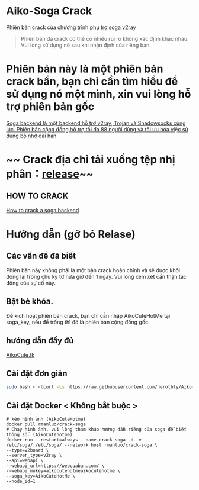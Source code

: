 # Aiko-Soga Crack
 Phiên bản crack của chương trình phụ trợ soga v2ray

> Phiên bản đã crack có thể có nhiều rủi ro không xác định khác nhau. Vui lòng sử dụng nó sau khi nhận định của riêng bạn.
# Phiên bản này là một phiên bản crack bẩn, bạn chỉ cần tìm hiểu để sử dụng nó một mình, xin vui lòng hỗ trợ phiên bản gốc

[Soga backend là một backend hỗ trợ v2ray, Trojan và Shadowsocks cùng lúc. Phiên bản cộng đồng hỗ trợ tối đa 88 người dùng và tối ưu hóa việc sử dụng bộ nhớ dài hạn.](https://github.com/sprov065/soga)

# ~~ Crack địa chỉ tải xuống tệp nhị phân：[release](https://github.com/herotbty/Aiko-Soga-Crack/releases)~~

## HOW TO CRACK

[How to crack a soga backend](https://www.rman.top/2021/02/07/crack-soga/)

# Hướng dẫn (gỡ bỏ Relase)

## Các vấn đề đã biết

Phiên bản này không phải là một bản crack hoàn chỉnh và sẽ được khởi động lại trong chu kỳ từ nửa giờ đến 1 ngày. Vui lòng xem xét cẩn thận tác động của sự cố này.

## Bật bẻ khóa.

Để kích hoạt phiên bản crack, bạn chỉ cần nhập AikoCuteHotMe tại soga_key, nếu để trống thì đó là phiên bản cộng đồng gốc.

## hướng dẫn đầy đủ

[AikoCute.tk](https://aikocute.tk/)

## Cài đặt đơn giản

``` bash
sudo bash < <(curl -Ls https://raw.githubusercontent.com/herotbty/Aiko-Soga-Crack/master/install.sh)
```

## Cài đặt Docker < Không bắt buộc >

```
# kéo hình ảnh (AikoCuteHotme)
docker pull rmanluo/crack-soga
# Chạy hình ảnh, vui lòng tham khảo hướng dẫn riêng của soga để biết thông số. (AikoCutehotme)
docker run --restart=always --name crack-soga -d -v /etc/soga/:/etc/soga/ --network host rmanluo/crack-soga \
--type=v2board \
--server_type=v2ray \
--api=webapi \
--webapi_url=https://webcuaban.com/ \
--webapi_mukey=aikocutehotmeaikocutehotme \
--soga_key=AikoCuteHotMe \
--node_id=1
```